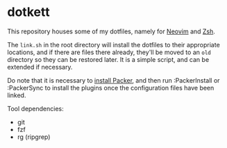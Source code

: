 # dotkett

This repository houses some of my dotfiles, namely for [Neovim](https://neovim.io/) and [Zsh](https://www.zsh.org/).

The `link.sh` in the root directory will install the dotfiles to their appropriate locations, and if there are files there already, they'll be moved to an `old` directory so they can be restored later. It is a simple script, and can be extended if necessary.

Do note that it is necessary to [install Packer](https://github.com/wbthomason/packer.nvim#quickstart), and then run :PackerInstall or :PackerSync to install the plugins once the configuration files have been linked.

Tool dependencies:
- git
- fzf
- rg (ripgrep)
